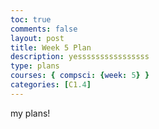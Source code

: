 ```yaml
---
toc: true
comments: false
layout: post
title: Week 5 Plan
description: yessssssssssssssss
type: plans
courses: { compsci: {week: 5} }
categories: [C1.4]
---
```


my plans!

